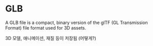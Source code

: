 # GLB

A GLB file is a compact, binary version of the glTF (GL Transmission Format) file format used for 3D assets.

3D 모델, 애니메이션, 재질 등이 저장됨 (어떻게?)
